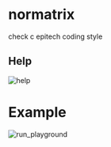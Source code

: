 # normatrix

check c epitech coding style

## Help

![help](/assets/images/help.png)

# Example

![run_playground](./assets/images/run_playground.svg)
